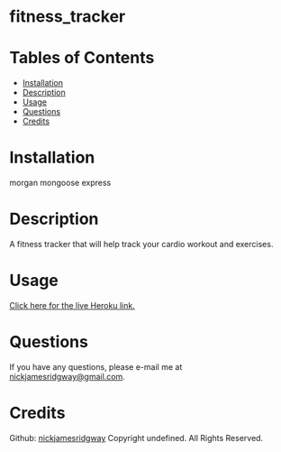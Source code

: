 # fitness_tracker
# Tables of Contents
* [Installation](#installation)
* [Description](#description)
* [Usage](#usage)
* [Questions](#questions)
* [Credits](#credits)
# Installation
morgan
mongoose
express
# Description
A fitness tracker that will help track your cardio workout and exercises.
# Usage
[Click here for the live Heroku link.]()
# Questions
If you have any questions, please e-mail me at nickjamesridgway@gmail.com.
# Credits
Github: [nickjamesridgway](https://github.com/nickjamesridgway/)
Copyright undefined. All Rights Reserved.

